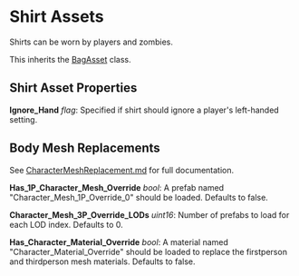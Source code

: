 Shirt Assets
============

Shirts can be worn by players and zombies.

This inherits the [BagAsset](/ItemAsset/BagAsset.md) class.

Shirt Asset Properties
----------------------

**Ignore_Hand** *flag*: Specified if shirt should ignore a player's left-handed setting.

Body Mesh Replacements
----------------------

See [CharacterMeshReplacement.md](/CharacterMeshReplacement.md) for full documentation.

**Has_1P_Character_Mesh_Override** *bool*: A prefab named "Character_Mesh_1P_Override_0" should be loaded. Defaults to false.

**Character_Mesh_3P_Override_LODs** *uint16*: Number of prefabs to load for each LOD index. Defaults to 0.

**Has_Character_Material_Override** *bool*: A material named "Character_Material_Override" should be loaded to replace the firstperson and thirdperson mesh materials. Defaults to false.
